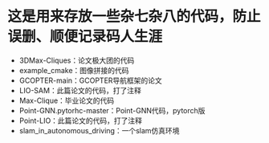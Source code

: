 # 这是用来存放一些杂七杂八的代码，防止误删、顺便记录码人生涯

* 3DMax-Cliques：论文极大团的代码
* example_cmake：图像拼接的代码
* GCOPTER-main：GCOPTER导航框架的论文
* LIO-SAM：此篇论文的代码，打了注释
* Max-Clique：毕业论文的代码
* Point-GNN.pytorhc-master：Point-GNN代码，pytorch版
* Point-LIO：此篇论文的代码，打了注释
* slam_in_autonomous_driving：一个slam仿真环境